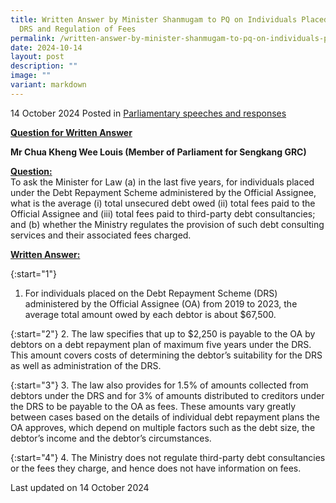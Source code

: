 ```yaml
---
title: Written Answer by Minister Shanmugam to PQ on Individuals Placed under
  DRS and Regulation of Fees
permalink: /written-answer-by-minister-shanmugam-to-pq-on-individuals-placed-under-drs-and-regulation-of-fees/
date: 2024-10-14
layout: post
description: ""
image: ""
variant: markdown
---
```

14 October 2024 Posted in [Parliamentary speeches and responses](/news/parliamentary-speeches) 

<b><u>Question for Written Answer</u></b>

<b>Mr Chua Kheng Wee Louis (Member of Parliament for Sengkang GRC)</b>

<b><u>Question:</u></b>
<br>To ask the Minister for Law (a) in the last five years, for individuals placed under the Debt Repayment Scheme administered by the Official Assignee, what is the average (i) total unsecured debt owed (ii) total fees paid to the Official Assignee and (iii) total fees paid to third-party debt consultancies; and (b) whether the Ministry regulates the provision of such debt consulting services and their associated fees charged.

<b><u>Written Answer:</u></b>

{:start="1"}
1.	For individuals placed on the Debt Repayment Scheme (DRS)
administered by the Official Assignee (OA) from 2019 to 2023, the average total amount owed by each debtor is about $67,500.

{:start="2"}
2. The law specifies that up to $2,250 is payable to the OA by debtors on a debt repayment plan of maximum five years under the DRS. This amount covers costs of determining the debtor’s suitability for the DRS as well as administration of the DRS.

{:start="3"}
3. The law also provides for 1.5% of amounts collected from debtors under the DRS and for 3% of amounts distributed to creditors under the DRS to be payable to the OA as fees. These amounts vary greatly between cases based on the details of individual debt repayment plans the OA approves, which depend on multiple factors such as the debt size, the debtor’s income and the debtor’s circumstances.

{:start="4"}
4. The Ministry does not regulate third-party debt consultancies or the fees they charge, and hence does not have information on fees.

<p></p><p class="right-side-updated">Last updated on 14 October 2024</p>